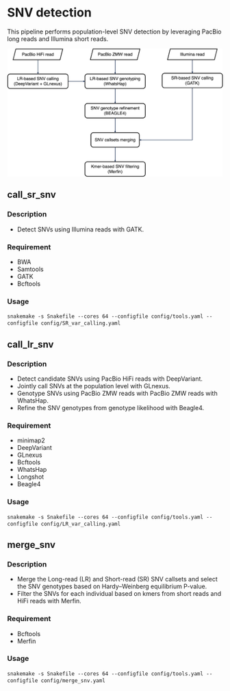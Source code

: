 # SNV detection
This pipeline performs population-level SNV detection by leveraging PacBio long reads and Illumina short reads.

<img align="middle" width="800" src="snv_detection.jpg"/>

## call_sr_snv
### Description
-  Detect SNVs using Illumina reads with GATK.
### Requirement
-  BWA
-  Samtools
-  GATK
-  Bcftools
### Usage
```shell
snakemake -s Snakefile --cores 64 --configfile config/tools.yaml --configfile config/SR_var_calling.yaml
```

## call_lr_snv
### Description
-  Detect candidate SNVs using PacBio HiFi reads with DeepVariant.
-  Jointly call SNVs at the population level with GLnexus.
-  Genotype SNVs using PacBio ZMW reads with PacBio ZMW reads with WhatsHap.
-  Refine the SNV genotypes from genotype likelihood with Beagle4.
### Requirement
-  minimap2
-  DeepVariant
-  GLnexus
-  Bcftools
-  WhatsHap
-  Longshot
-  Beagle4
### Usage
```shell
snakemake -s Snakefile --cores 64 --configfile config/tools.yaml --configfile config/LR_var_calling.yaml
```

## merge_snv
### Description
-  Merge the Long-read (LR) and Short-read (SR) SNV callsets and select the SNV genotypes based on Hardy–Weinberg equilibrium P-value.
-  Filter the SNVs for each individual based on kmers from short reads and HiFi reads with Merfin.
### Requirement
-  Bcftools
-  Merfin
### Usage
```shell
snakemake -s Snakefile --cores 64 --configfile config/tools.yaml --configfile config/merge_snv.yaml
```
